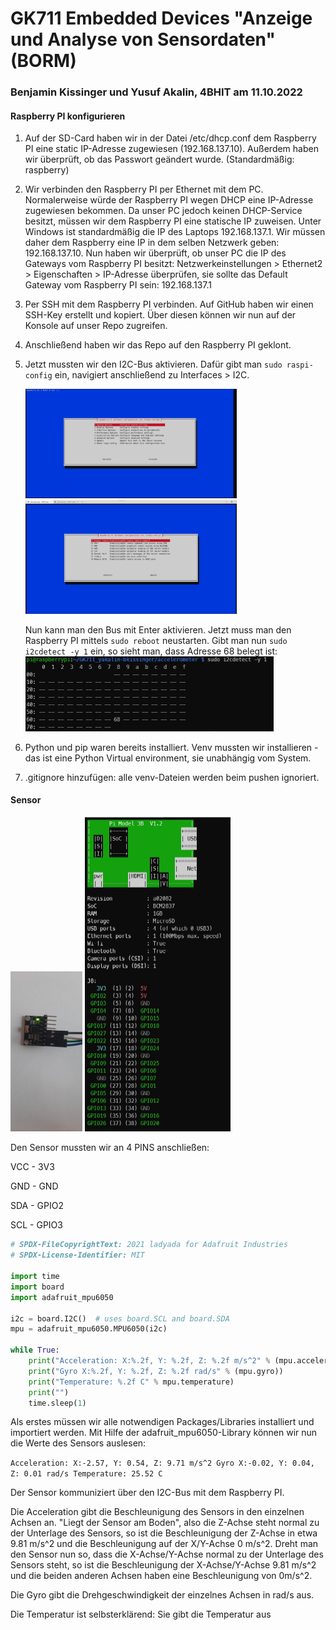 # GK711 Embedded Devices "Anzeige und Analyse von Sensordaten" (BORM)

### Benjamin Kissinger und Yusuf Akalin, 4BHIT am 11.10.2022



#### Raspberry PI konfigurieren

1. Auf der SD-Card haben wir in der Datei /etc/dhcp.conf dem Raspberry PI eine static IP-Adresse zugewiesen (192.168.137.10). Außerdem haben wir überprüft, ob das Passwort geändert wurde. (Standardmäßig: raspberry)

2. Wir verbinden den Raspberry PI per Ethernet mit dem PC. Normalerweise würde der Raspberry PI wegen DHCP eine IP-Adresse zugewiesen bekommen. Da unser PC jedoch keinen DHCP-Service besitzt, müssen wir dem Raspberry PI eine statische IP zuweisen. Unter Windows ist standardmäßig die IP des Laptops 192.168.137.1. Wir müssen daher dem Raspberry eine IP in dem selben Netzwerk geben: 192.168.137.10. Nun haben wir überprüft, ob unser PC die IP des Gateways vom Raspberry PI besitzt: Netzwerkeinstellungen > Ethernet2 > Eigenschaften > IP-Adresse überprüfen, sie sollte das Default Gateway vom Raspberry PI sein: 192.168.137.1

3. Per SSH mit dem Raspberry PI verbinden. Auf GitHub haben wir einen SSH-Key erstellt und kopiert. Über diesen können wir nun auf der Konsole auf unser Repo zugreifen.

4. Anschließend haben wir das Repo auf den Raspberry PI geklont.

5. Jetzt mussten wir den I2C-Bus aktivieren. Dafür gibt man `sudo raspi-config` ein, navigiert anschließend zu Interfaces > I2C. 

   <img src="../img/config1.jpeg" style="zoom:33%;" />

   <img src="../img/config2.jpeg" style="zoom:33%;" />

   Nun kann man den Bus mit Enter aktivieren. Jetzt muss man den Raspberry PI mittels `sudo reboot` neustarten. Gibt man nun `sudo i2cdetect -y 1` ein, so sieht man, dass Adresse 68 belegt ist: <img src="../img/i2c.jpeg" style="zoom:50%;" />

6. Python und pip waren bereits installiert. Venv mussten wir installieren - das ist eine Python Virtual environment, sie unabhängig vom System.

7. .gitignore hinzufügen: alle venv-Dateien werden beim pushen ignoriert.





#### Sensor 

<img src="../img/sensor.jpeg" style="zoom: 25%;" />

<img src="../img/pinout.jpeg" style="zoom: 50%;" />

Den Sensor mussten wir an 4 PINS anschließen:

VCC - 3V3

GND - GND

SDA - GPIO2

SCL - GPIO3

```python
# SPDX-FileCopyrightText: 2021 ladyada for Adafruit Industries
# SPDX-License-Identifier: MIT

import time
import board
import adafruit_mpu6050

i2c = board.I2C()  # uses board.SCL and board.SDA
mpu = adafruit_mpu6050.MPU6050(i2c)

while True:
    print("Acceleration: X:%.2f, Y: %.2f, Z: %.2f m/s^2" % (mpu.acceleration))
    print("Gyro X:%.2f, Y: %.2f, Z: %.2f rad/s" % (mpu.gyro))
    print("Temperature: %.2f C" % mpu.temperature)
    print("")
    time.sleep(1)

```



Als erstes müssen wir alle notwendigen Packages/Libraries installiert und importiert werden. Mit Hilfe der adafruit_mpu6050-Library können wir nun die Werte des Sensors auslesen:

`Acceleration: X:-2.57, Y: 0.54, Z: 9.71 m/s^2
Gyro X:-0.02, Y: 0.04, Z: 0.01 rad/s
Temperature: 25.52 C`



Der Sensor kommuniziert über den I2C-Bus mit dem Raspberry PI.



Die Acceleration gibt die Beschleunigung des Sensors in den einzelnen Achsen an. "Liegt der Sensor am Boden", also die Z-Achse steht normal zu der Unterlage des Sensors, so ist die Beschleunigung der Z-Achse in etwa 9.81 m/s^2 und die Beschleunigung auf der X/Y-Achse 0 m/s^2. Dreht man den Sensor nun so, dass die X-Achse/Y-Achse normal zu der Unterlage des Sensors steht, so ist die Beschleunigung der X-Achse/Y-Achse 9.81 m/s^2 und die beiden anderen Achsen haben eine Beschleunigung von 0m/s^2.

Die Gyro gibt die Drehgeschwindigkeit der einzelnes Achsen in rad/s aus.

Die Temperatur ist selbsterklärend: Sie gibt die Temperatur aus
